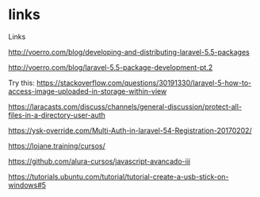 # links
Links

http://voerro.com/blog/developing-and-distributing-laravel-5.5-packages

http://voerro.com/blog/laravel-5.5-package-development-pt.2



Try this:
https://stackoverflow.com/questions/30191330/laravel-5-how-to-access-image-uploaded-in-storage-within-view

https://laracasts.com/discuss/channels/general-discussion/protect-all-files-in-a-directory-user-auth

https://ysk-override.com/Multi-Auth-in-laravel-54-Registration-20170202/

https://loiane.training/cursos/

https://github.com/alura-cursos/javascript-avancado-iii

https://tutorials.ubuntu.com/tutorial/tutorial-create-a-usb-stick-on-windows#5
